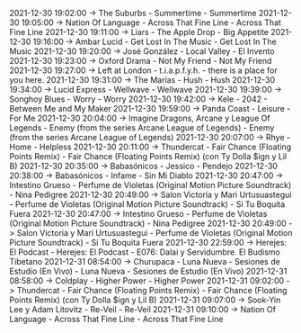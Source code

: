 2021-12-30 19:02:00 -> The Suburbs - Summertime - Summertime
2021-12-30 19:05:00 -> Nation Of Language - Across That Fine Line - Across That Fine Line
2021-12-30 19:11:00 -> Liars - The Apple Drop - Big Appetite
2021-12-30 19:16:00 -> Ambar Lucid - Get Lost In The Music - Get Lost In The Music
2021-12-30 19:20:00 -> José González - Local Valley - El Invento
2021-12-30 19:23:00 -> Oxford Drama - Not My Friend - Not My Friend
2021-12-30 19:27:00 -> Left at London - t.i.a.p.f.y.h. - there is a place for you here.
2021-12-30 19:31:00 -> The Marías - Hush - Hush
2021-12-30 19:34:00 -> Lucid Express - Wellwave - Wellwave
2021-12-30 19:39:00 -> Songhoy Blues - Worry - Worry
2021-12-30 19:42:00 -> Kele - 2042 - Between Me and My Maker
2021-12-30 19:59:00 -> Panda Coast - Leisure - For Me
2021-12-30 20:04:00 -> Imagine Dragons, Arcane y League Of Legends - Enemy (from the series Arcane League of Legends) - Enemy (from the series Arcane League of Legends)
2021-12-30 20:07:00 -> Rhye - Home - Helpless
2021-12-30 20:11:00 -> Thundercat - Fair Chance (Floating Points Remix) - Fair Chance (Floating Points Remix) (con Ty Dolla $ign y Lil B)
2021-12-30 20:35:00 -> Babasónicos - Jessico - Pendejo
2021-12-30 20:38:00 -> Babasónicos - Infame - Sin Mi Diablo
2021-12-30 20:47:00 -> Intestino Grueso - Perfume de Violetas (Original Motion Picture Soundtrack) - Nina Pedigree
2021-12-30 20:49:00 -> Salon Victoria y Mari Urtusuastegui - Perfume de Violetas (Original Motion Picture Soundtrack) - Si Tu Boquita Fuera
2021-12-30 20:47:00 -> Intestino Grueso - Perfume de Violetas (Original Motion Picture Soundtrack) - Nina Pedigree
2021-12-30 20:49:00 -> Salon Victoria y Mari Urtusuastegui - Perfume de Violetas (Original Motion Picture Soundtrack) - Si Tu Boquita Fuera
2021-12-30 22:59:00 -> Herejes: El Podcast - Herejes: El Podcast - E076: Dalai y Servidumbre. El Budismo Tibetano
2021-12-31 08:54:00 -> Churupaca - Luna Nueva - Sesiones de Estudio (En Vivo) - Luna Nueva - Sesiones de Estudio (En Vivo)
2021-12-31 08:58:00 -> Coldplay - Higher Power - Higher Power
2021-12-31 09:02:00 -> Thundercat - Fair Chance (Floating Points Remix) - Fair Chance (Floating Points Remix) (con Ty Dolla $ign y Lil B)
2021-12-31 09:07:00 -> Sook-Yin Lee y Adam Litovitz - Re-Veil - Re-Veil
2021-12-31 09:10:00 -> Nation Of Language - Across That Fine Line - Across That Fine Line
